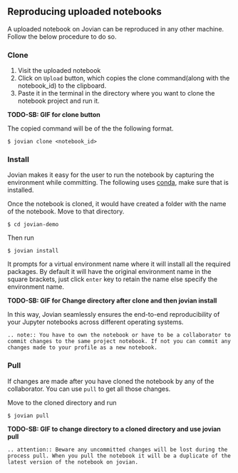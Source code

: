 ## Reproducing uploaded notebooks

A uploaded notebook on Jovian can be reproduced in any other machine. Follow the below procedure to do so.

### Clone

1. Visit the uploaded notebook
2. Click on `Upload` button, which copies the clone command(along with the notebook_id) to the clipboard.
3. Paste it in the terminal in the directory where you want to clone the notebook project and run it.

**TODO-SB: GIF for clone button**

The copied command will be of the the following format.

```
$ jovian clone <notebook_id>
```

### Install

Jovian makes it easy for the user to run the notebook by capturing the environment while committing.
The following uses [conda](https://conda.io), make sure that is installed.

Once the notebook is cloned, it would have created a folder with the name of the notebook. Move to that directory.

```
$ cd jovian-demo
```

Then run

```
$ jovian install
```

It prompts for a virtual environment name where it will install all the required packages. By default it will have the original environment name in the square brackets, just click `enter` key to retain the name else specify the environment name.

**TODO-SB: GIF for Change directory after clone and then jovian install**

In this way, Jovian seamlessly ensures the end-to-end reproducibility of your Jupyter notebooks across different operating systems.

```eval_rst
.. note:: You have to own the notebook or have to be a collaborator to commit changes to the same project notebook. If not you can commit any changes made to your profile as a new notebook.
```

### Pull

If changes are made after you have cloned the notebook by any of the collaborator.
You can use `pull` to get all those changes.

Move to the cloned directory and run

```
$ jovian pull
```

**TODO-SB: GIF to change directory to a cloned directory and use jovian pull**

```eval_rst
.. attention:: Beware any uncommitted changes will be lost during the process pull. When you pull the notebook it will be a duplicate of the latest version of the notebook on jovian.
```
